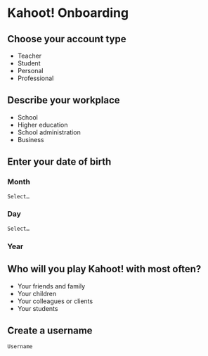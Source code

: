 # Kahoot! Onboarding

## Choose your account type

- Teacher
- Student
- Personal
- Professional

## Describe your workplace

- School
- Higher education
- School administration
- Business

## Enter your date of birth

### Month

```
Select…
```

### Day

```
Select…
```

### Year

## Who will you play Kahoot! with most often?

- Your friends and family
- Your children
- Your colleagues or clients
- Your students

## Create a username

```
Username
```
